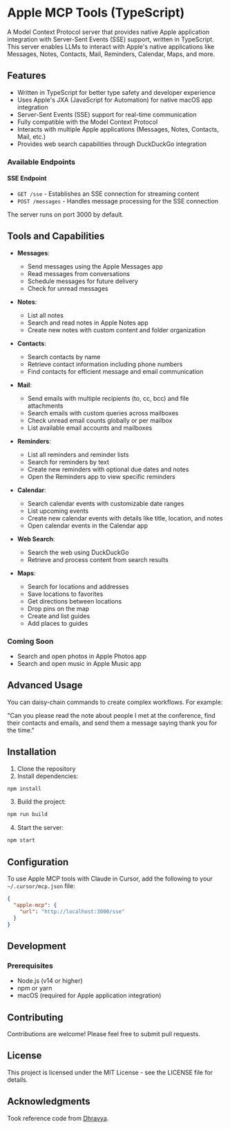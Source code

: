 # Apple MCP Tools (TypeScript)

A Model Context Protocol server that provides native Apple application integration with Server-Sent Events (SSE) support, written in TypeScript. This server enables LLMs to interact with Apple's native applications like Messages, Notes, Contacts, Mail, Reminders, Calendar, Maps, and more.

## Features

- Written in TypeScript for better type safety and developer experience
- Uses Apple's JXA (JavaScript for Automation) for native macOS app integration
- Server-Sent Events (SSE) support for real-time communication
- Fully compatible with the Model Context Protocol
- Interacts with multiple Apple applications (Messages, Notes, Contacts, Mail, etc.)
- Provides web search capabilities through DuckDuckGo integration

### Available Endpoints

#### SSE Endpoint

- `GET /sse` - Establishes an SSE connection for streaming content
- `POST /messages` - Handles message processing for the SSE connection

The server runs on port 3000 by default.

## Tools and Capabilities

- **Messages**:
  - Send messages using the Apple Messages app
  - Read messages from conversations
  - Schedule messages for future delivery
  - Check for unread messages

- **Notes**:
  - List all notes
  - Search and read notes in Apple Notes app
  - Create new notes with custom content and folder organization

- **Contacts**:
  - Search contacts by name
  - Retrieve contact information including phone numbers
  - Find contacts for efficient message and email communication

- **Mail**:
  - Send emails with multiple recipients (to, cc, bcc) and file attachments
  - Search emails with custom queries across mailboxes
  - Check unread email counts globally or per mailbox
  - List available email accounts and mailboxes

- **Reminders**:
  - List all reminders and reminder lists
  - Search for reminders by text
  - Create new reminders with optional due dates and notes
  - Open the Reminders app to view specific reminders

- **Calendar**:
  - Search calendar events with customizable date ranges
  - List upcoming events
  - Create new calendar events with details like title, location, and notes
  - Open calendar events in the Calendar app

- **Web Search**:
  - Search the web using DuckDuckGo
  - Retrieve and process content from search results

- **Maps**:
  - Search for locations and addresses
  - Save locations to favorites
  - Get directions between locations
  - Drop pins on the map
  - Create and list guides
  - Add places to guides

### Coming Soon
- Search and open photos in Apple Photos app
- Search and open music in Apple Music app

## Advanced Usage

You can daisy-chain commands to create complex workflows. For example:

"Can you please read the note about people I met at the conference, find their contacts and emails, and send them a message saying thank you for the time."

## Installation

1. Clone the repository
2. Install dependencies:

```bash
npm install
```

3. Build the project:

```bash
npm run build
```

4. Start the server:

```bash
npm start
```

## Configuration 

To use Apple MCP tools with Claude in Cursor, add the following to your `~/.cursor/mcp.json` file:

```json
{
  "apple-mcp": {
    "url": "http://localhost:3000/sse"
  }
}
```

## Development

### Prerequisites

- Node.js (v14 or higher)
- npm or yarn
- macOS (required for Apple application integration)

## Contributing

Contributions are welcome! Please feel free to submit pull requests.

## License

This project is licensed under the MIT License - see the LICENSE file for details.

## Acknowledgments

Took reference code from [Dhravya](https://github.com/Dhravya/apple-mcp).